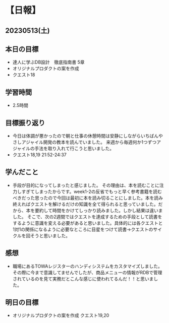 # 【日報】
## 20230513(土)
## 本日の目標
- 達人に学ぶDB設計　徹底指南書 5章
- オリジナルプロダクトの案を作成
- クエスト18

## 学習時間
- 2.5時間

## 目標振り返り
- 今日は体調が悪かったので朝と仕事の休憩時間は安静にしながらいちばんやさしアジャイル開発の教本を読んでいました。
来週から毎週何か1つずつアジャイルの手法を取り入れて行こうと思いました。
- クエスト18,19 21:52-24:37
## 学んだこと
- 手段が目的になってしまったと感じました。
その理由は、本を読むことに注力しすぎてしまったからです。week1-2の反省でもっと早く参考書籍を読むべきだった思ったので今回は最初に本を読み切ることにしました。本を読み終えればクエストを解けるだけの知識を全て得られると思っていました。だから、本を要約して時間をかけてしっかり読みました。しかし結果は違いました。
そこで、次の2週間ではクエストを達成するための手段として読書をするように意識を変える必要があると思いました。具体的には各クエストと1対1の関係になるように必要なところに目星をつけて読書→クエストのサイクルを回そうと思いました。

## 感想
- 職場にあるTOWAレジスターのハンディシステムをカスタマイズしました。
その際に今まで意識してませんでしたが、商品メニューの情報がRDBで管理されているのを見て実務だとこんな感じに使われてるんだ！！と思いました。

## 明日の目標
- オリジナルプロダクトの案を作成
クエスト19,20


